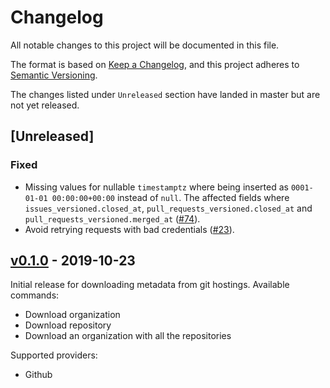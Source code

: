 # Changelog

All notable changes to this project will be documented in this file.

The format is based on [Keep a Changelog](https://keepachangelog.com/en/1.0.0/),
and this project adheres to [Semantic Versioning](https://semver.org/spec/v2.0.0.html).

The changes listed under `Unreleased` section have landed in master but are not yet released.


## [Unreleased]

### Fixed

- Missing values for nullable `timestamptz` where being inserted as `0001-01-01 00:00:00+00:00` instead of `null`. The affected fields where `issues_versioned.closed_at`, `pull_requests_versioned.closed_at` and `pull_requests_versioned.merged_at` ([#74](https://github.com/src-d/metadata-retrieval/issues/74)).
- Avoid retrying requests with bad credentials ([#23](https://github.com/src-d/metadata-retrieval/issues/23)).


## [v0.1.0](https://github.com/src-d/metadata-retrieval/releases/tag/v0.1.0) - 2019-10-23

Initial release for downloading metadata from git hostings. Available commands:

- Download organization
- Download repository
- Download an organization with all the repositories

Supported providers:

- Github
